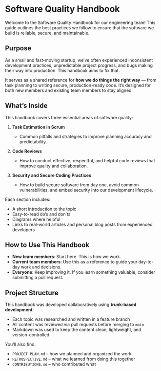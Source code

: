 
#  Software Quality Handbook

Welcome to the Software Quality Handbook for our engineering team! This guide outlines the best practices we follow to ensure that the software we build is reliable, secure, and maintainable.

##  Purpose

As a small and fast-moving startup, we’ve often experienced inconsistent development practices, unpredictable project progress, and bugs making their way into production. This handbook aims to fix that.

It serves as a shared reference for **how we do things the right way** — from task planning to writing secure, production-ready code. It’s designed for both new members and existing team members to stay aligned.

##  What’s Inside

This handbook covers three essential areas of software quality:

1. **Task Estimation in Scrum**
   - Common pitfalls and strategies to improve planning accuracy and predictability.

2. **Code Reviews**
   - How to conduct effective, respectful, and helpful code reviews that improve quality and collaboration.

3. **Security and Secure Coding Practices**
   - How to build secure software from day one, avoid common vulnerabilities, and embed security into our development lifecycle.

Each section includes:
- A short introduction to the topic
- Easy-to-read do’s and don’ts
- Diagrams where helpful
- Links to real-world articles and personal blog posts from experienced developers

##  How to Use This Handbook

- **New team members**: Start here. This is how we work.
- **Current team members**: Use this as a reference to guide your day-to-day work and decisions.
- **Everyone**: Keep improving it. If you learn something valuable, consider submitting a pull request.

##  Project Structure

This handbook was developed collaboratively using **trunk-based development**:
- Each topic was researched and written in a feature branch
- All content was reviewed via pull requests before merging to `main`
- Markdown was used to keep the content clean, lightweight, and version-controlled

You’ll also find:
- `PROJECT_PLAN.md` – how we planned and organized the work
- `RETROSPECTIVE.md` – what we learned from doing this together
- `CONTRIBUTIONS.md` – who contributed what



